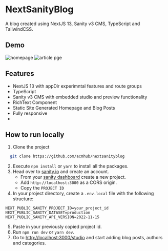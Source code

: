 # NextSanityBlog

A blog created using NextJS 13, Sanity v3 CMS, TypeScript and TailwindCSS.

## Demo

![homepage](https://i.imgur.com/LHQ1Bfp.png)
![article pge](https://i.imgur.com/1SQIBT9.png)

## Features

-   NextJS 13 with appDir experimntal features and route groups
-   TypeScript
-   Sanity v3 CMS with embedded studio and preview functionality
-   RichText Component
-   Static Site Generated Homepage and Blog Posts
-   Fully responsive
-

## How to run locally

1. Clone the project

```bash
  git clone https://github.com/acmhub/nextsanityblog
```

2. Execute `npm install` or `yarn` to install all the packages.
3. Head over to [sanity.io](https://sanity.io) and create an account.
    - From your [sanity dashboard](https://sanity.io/manage) create a new project.
    - Add `http://localhost:3000` as a CORS origin.
    - Copy the `PROJECT ID`
4. In your project directory, create a `.env.local` file with the following structure:

```
NEXT_PUBLIC_SANITY_PROJECT_ID=your_project_id
NEXT_PUBLIC_SANITY_DATASET=production
NEXT_PUBLIC_SANITY_API_VERSION=2022-11-15
```

5. Paste in your previously copied project id.
6. Run `npm run dev` or `yarn dev`.
7. Go to [http://localhost:3000/studio](http://localhost:3000/studio) and start adding blog posts, authors and categories.
